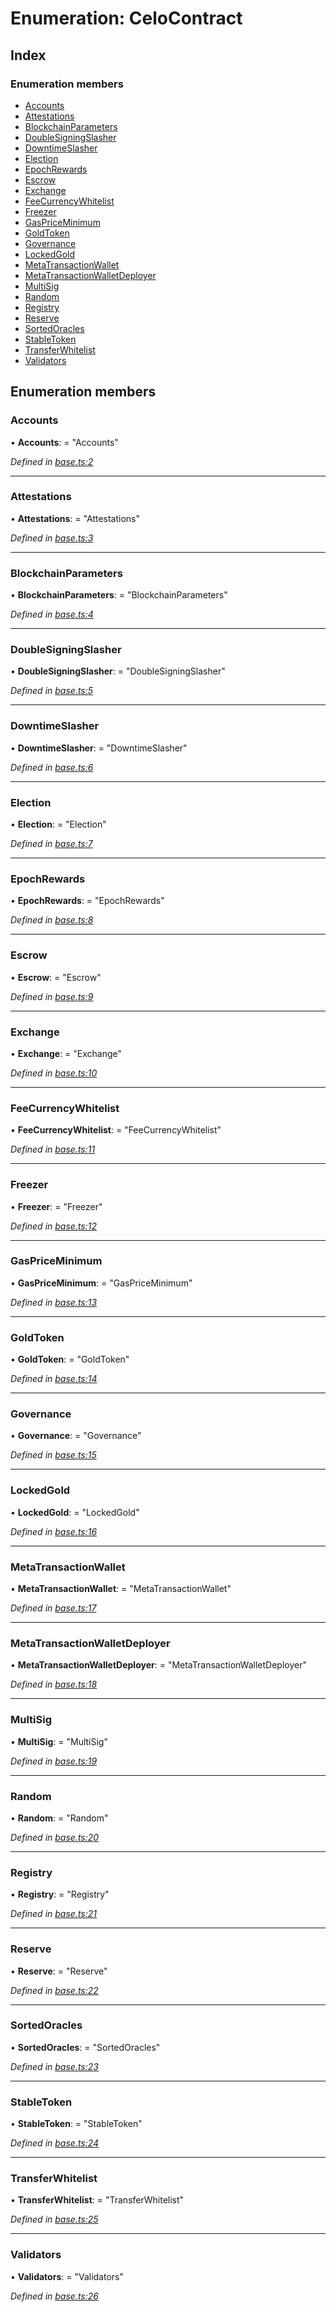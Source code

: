 # Enumeration: CeloContract

## Index

### Enumeration members

* [Accounts](_base_.celocontract.md#accounts)
* [Attestations](_base_.celocontract.md#attestations)
* [BlockchainParameters](_base_.celocontract.md#blockchainparameters)
* [DoubleSigningSlasher](_base_.celocontract.md#doublesigningslasher)
* [DowntimeSlasher](_base_.celocontract.md#downtimeslasher)
* [Election](_base_.celocontract.md#election)
* [EpochRewards](_base_.celocontract.md#epochrewards)
* [Escrow](_base_.celocontract.md#escrow)
* [Exchange](_base_.celocontract.md#exchange)
* [FeeCurrencyWhitelist](_base_.celocontract.md#feecurrencywhitelist)
* [Freezer](_base_.celocontract.md#freezer)
* [GasPriceMinimum](_base_.celocontract.md#gaspriceminimum)
* [GoldToken](_base_.celocontract.md#goldtoken)
* [Governance](_base_.celocontract.md#governance)
* [LockedGold](_base_.celocontract.md#lockedgold)
* [MetaTransactionWallet](_base_.celocontract.md#metatransactionwallet)
* [MetaTransactionWalletDeployer](_base_.celocontract.md#metatransactionwalletdeployer)
* [MultiSig](_base_.celocontract.md#multisig)
* [Random](_base_.celocontract.md#random)
* [Registry](_base_.celocontract.md#registry)
* [Reserve](_base_.celocontract.md#reserve)
* [SortedOracles](_base_.celocontract.md#sortedoracles)
* [StableToken](_base_.celocontract.md#stabletoken)
* [TransferWhitelist](_base_.celocontract.md#transferwhitelist)
* [Validators](_base_.celocontract.md#validators)

## Enumeration members

###  Accounts

• **Accounts**: = "Accounts"

*Defined in [base.ts:2](https://github.com/celo-org/celo-monorepo/blob/master/packages/sdk/contractkit/src/base.ts#L2)*

___

###  Attestations

• **Attestations**: = "Attestations"

*Defined in [base.ts:3](https://github.com/celo-org/celo-monorepo/blob/master/packages/sdk/contractkit/src/base.ts#L3)*

___

###  BlockchainParameters

• **BlockchainParameters**: = "BlockchainParameters"

*Defined in [base.ts:4](https://github.com/celo-org/celo-monorepo/blob/master/packages/sdk/contractkit/src/base.ts#L4)*

___

###  DoubleSigningSlasher

• **DoubleSigningSlasher**: = "DoubleSigningSlasher"

*Defined in [base.ts:5](https://github.com/celo-org/celo-monorepo/blob/master/packages/sdk/contractkit/src/base.ts#L5)*

___

###  DowntimeSlasher

• **DowntimeSlasher**: = "DowntimeSlasher"

*Defined in [base.ts:6](https://github.com/celo-org/celo-monorepo/blob/master/packages/sdk/contractkit/src/base.ts#L6)*

___

###  Election

• **Election**: = "Election"

*Defined in [base.ts:7](https://github.com/celo-org/celo-monorepo/blob/master/packages/sdk/contractkit/src/base.ts#L7)*

___

###  EpochRewards

• **EpochRewards**: = "EpochRewards"

*Defined in [base.ts:8](https://github.com/celo-org/celo-monorepo/blob/master/packages/sdk/contractkit/src/base.ts#L8)*

___

###  Escrow

• **Escrow**: = "Escrow"

*Defined in [base.ts:9](https://github.com/celo-org/celo-monorepo/blob/master/packages/sdk/contractkit/src/base.ts#L9)*

___

###  Exchange

• **Exchange**: = "Exchange"

*Defined in [base.ts:10](https://github.com/celo-org/celo-monorepo/blob/master/packages/sdk/contractkit/src/base.ts#L10)*

___

###  FeeCurrencyWhitelist

• **FeeCurrencyWhitelist**: = "FeeCurrencyWhitelist"

*Defined in [base.ts:11](https://github.com/celo-org/celo-monorepo/blob/master/packages/sdk/contractkit/src/base.ts#L11)*

___

###  Freezer

• **Freezer**: = "Freezer"

*Defined in [base.ts:12](https://github.com/celo-org/celo-monorepo/blob/master/packages/sdk/contractkit/src/base.ts#L12)*

___

###  GasPriceMinimum

• **GasPriceMinimum**: = "GasPriceMinimum"

*Defined in [base.ts:13](https://github.com/celo-org/celo-monorepo/blob/master/packages/sdk/contractkit/src/base.ts#L13)*

___

###  GoldToken

• **GoldToken**: = "GoldToken"

*Defined in [base.ts:14](https://github.com/celo-org/celo-monorepo/blob/master/packages/sdk/contractkit/src/base.ts#L14)*

___

###  Governance

• **Governance**: = "Governance"

*Defined in [base.ts:15](https://github.com/celo-org/celo-monorepo/blob/master/packages/sdk/contractkit/src/base.ts#L15)*

___

###  LockedGold

• **LockedGold**: = "LockedGold"

*Defined in [base.ts:16](https://github.com/celo-org/celo-monorepo/blob/master/packages/sdk/contractkit/src/base.ts#L16)*

___

###  MetaTransactionWallet

• **MetaTransactionWallet**: = "MetaTransactionWallet"

*Defined in [base.ts:17](https://github.com/celo-org/celo-monorepo/blob/master/packages/sdk/contractkit/src/base.ts#L17)*

___

###  MetaTransactionWalletDeployer

• **MetaTransactionWalletDeployer**: = "MetaTransactionWalletDeployer"

*Defined in [base.ts:18](https://github.com/celo-org/celo-monorepo/blob/master/packages/sdk/contractkit/src/base.ts#L18)*

___

###  MultiSig

• **MultiSig**: = "MultiSig"

*Defined in [base.ts:19](https://github.com/celo-org/celo-monorepo/blob/master/packages/sdk/contractkit/src/base.ts#L19)*

___

###  Random

• **Random**: = "Random"

*Defined in [base.ts:20](https://github.com/celo-org/celo-monorepo/blob/master/packages/sdk/contractkit/src/base.ts#L20)*

___

###  Registry

• **Registry**: = "Registry"

*Defined in [base.ts:21](https://github.com/celo-org/celo-monorepo/blob/master/packages/sdk/contractkit/src/base.ts#L21)*

___

###  Reserve

• **Reserve**: = "Reserve"

*Defined in [base.ts:22](https://github.com/celo-org/celo-monorepo/blob/master/packages/sdk/contractkit/src/base.ts#L22)*

___

###  SortedOracles

• **SortedOracles**: = "SortedOracles"

*Defined in [base.ts:23](https://github.com/celo-org/celo-monorepo/blob/master/packages/sdk/contractkit/src/base.ts#L23)*

___

###  StableToken

• **StableToken**: = "StableToken"

*Defined in [base.ts:24](https://github.com/celo-org/celo-monorepo/blob/master/packages/sdk/contractkit/src/base.ts#L24)*

___

###  TransferWhitelist

• **TransferWhitelist**: = "TransferWhitelist"

*Defined in [base.ts:25](https://github.com/celo-org/celo-monorepo/blob/master/packages/sdk/contractkit/src/base.ts#L25)*

___

###  Validators

• **Validators**: = "Validators"

*Defined in [base.ts:26](https://github.com/celo-org/celo-monorepo/blob/master/packages/sdk/contractkit/src/base.ts#L26)*
